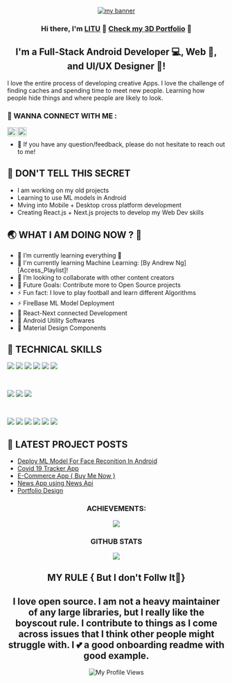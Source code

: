 <p align="center">
  <a href="" target="_blank" rel="noreferrer"><img src="https://user-images.githubusercontent.com/72146816/187273296-59bf975a-4b24-4cc4-8c7c-f597bc730f2f.png" alt="my banner"></a>

</p>

<h3 align="center">
Hi there, I'm <a href="https://prabhu-official.github.io/myportfoliowebsite/" target="_blank" rel="noreferrer">LITU</a> 👋
<a href="https://prabhu-official.github.io/myportfoliowebsite/" target="_blank" rel="noreferrer">Check my 3D Portfolio</a> 👋
</h3>

<h2 align="center">
I'm a Full-Stack Android Developer 💻, Web 📸, and UI/UX Designer 🎨!
</h2> 

I love the entire process of developing creative Apps. I love the challenge of finding caches and spending time to meet new people. Learning how people hide things and where people are likely to look.

### 🤝 WANNA CONNECT WITH ME :

<a href="https://www.linkedin.com/in/prabhu-prasad-penthoi-73b870189"><img align="left" src="https://raw.githubusercontent.com/yushi1007/yushi1007/main/images/linkedin.svg" alt="Prabhu | LinkedIn" width="21px"/></a>
<a href="https://www.instagram.com/i_am_freak_treat"><img align="left" src="https://raw.githubusercontent.com/yushi1007/yushi1007/main/images/instagram.svg" alt="Prabhu | Instagram" width="21px"/></a>
</br>
- 💬 If you have any question/feedback, please do not hesitate to reach out to me!

## 🔭 DON'T TELL THIS SECRET

- I am working on my old projects
- Learning to use ML models in Android
- Mving into Mobile + Desktop cross platform development
- Creating React.js + Next.js projects to develop my Web Dev skills

## 🌏 WHAT I AM DOING NOW ? 🤔

- 🌱 I’m currently learning everything 🤣
- 🔭 I'm currently learning Machine Learning: [By Andrew Ng][Access_Playlist]!
- 👯 I’m looking to collaborate with other content creators
- 🥅 Future Goals: Contribute more to Open Source projects
- ⚡ Fun fact: I love to play football and learn different Algorithms
- ⚡ FireBase ML Model Deployment
- 🥅 React-Next connected Development
- 👯 Android Utility Softwares
- 🔭 Material Design Components

## 💼 TECHNICAL SKILLS

![](https://img.shields.io/badge/Code-React-informational?style=flat&logo=react&color=61DAFB)
![](https://img.shields.io/badge/Code-Redux-informational?style=flat&logo=Redux&color=764ABC)
![](https://img.shields.io/badge/Code-Ruby_on_Rails-informational?style=flat&logo=Ruby-On-Rails&color=CC0000)
![](https://img.shields.io/badge/Code-HTML5-informational?style=flat&logo=HTML5&color=E34F26)
![](https://img.shields.io/badge/Code-PostgreSQL-informational?style=flat&logo=PostgreSQL&color=336791)
![](https://img.shields.io/badge/Code-SQLite-informational?style=flat&logo=SQLite&color=003B57)

</br>

![](https://img.shields.io/badge/Style-Bootstrap-informational?style=flat&logo=Bootstrap&color=7952B3)
![](https://img.shields.io/badge/Style-CSS3-informational?style=flat&logo=CSS3&color=1572B6)
![](https://img.shields.io/badge/Style-styled--components-informational?style=flat&logo=styled-components&color=DB7093)


</br>

![](https://img.shields.io/badge/Tools-Figma-informational?style=flat&logo=Figma&color=F24E1E)
![](https://img.shields.io/badge/Tools-NPM-informational?style=flat&logo=NPM&color=CB3837)
![](https://img.shields.io/badge/Tools-Heroku-informational?style=flat&logo=Heroku&color=430098)
![](https://img.shields.io/badge/Tools-Netlify-informational?style=flat&logo=netlify&color=00C7B7)
![](https://img.shields.io/badge/Tools-Git-informational?style=flat&logo=Git&color=F05032)
![](https://img.shields.io/badge/Tools-GitHub-informational?style=flat&logo=GitHub&color=181717)

## 📝 LATEST PROJECT POSTS

- [Deploy ML Model For Face Reconition In Android](https://github.com/PRABHU-OFFICIAL/Face-Detector-App-using-FireBase-ML-Kit)
- [Covid 19 Tracker App](https://github.com/PRABHU-OFFICIAL/Covid_19_Tracker_App)
- [E-Commerce App { Buy Me Now }](https://github.com/PRABHU-OFFICIAL/BUYMENOW)
- [News App using News Api](https://github.com/PRABHU-OFFICIAL/NewsApp)
- [Portfolio Design](https://github.com/PRABHU-OFFICIAL/PRABHU-OFFICIAL)

<h3 align="center">ACHIEVEMENTS:</h3>

<p align="center"><image src = "https://camo.githubusercontent.com/943395c670908eb6067428c50910566c6090d18501e06b796fa459c95ca8cfc8/68747470733a2f2f6769746875622d70726f66696c652d74726f7068792e76657263656c2e6170702f3f757365726e616d653d73616d62697472616a267468656d653d64726163756c61"></p>

<h3 align="center">GITHUB STATS</h3> 

<p align="center"><image src = "https://github-readme-stats.vercel.app/api?username=PRABHU-OFFICIAL&&show_icons=true&title_color=ffffff&icon_color=bb2acf&text_color=daf7dc&bg_color=151515"></p>

<h2 align = "center">MY RULE { But I don't Follw It🤪}</h2>

<h2 align = "center">I love open source. I am not a heavy maintainer of any large libraries, but I really like the boyscout rule. I contribute to things as I come across issues that I think other people might struggle with. I 💕 a good onboarding readme with good example.</h2>

<div align="center">
      <img src="https://visitor-badge.glitch.me/badge?page_id=yushi1007.yushi1007" alt="My Profile Views"/>
</div>
